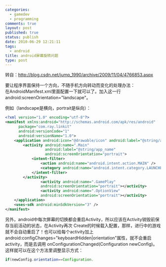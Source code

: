 ```yaml
--- 
categories: 
  - gamedev
  - programming
comments: true
layout: post
published: true
status: publish
date: 2010-06-29 12:21:11
tags: 
  - android
title: android屏幕旋转问题
type: post
---
```

转自：<a href="http://blog.csdn.net/jump_1990/archive/2009/11/04/4766853.aspx" target="_blank">http://blog.csdn.net/jump_1990/archive/2009/11/04/4766853.aspx</a>

要让程序界面保持一个方向，不随手机方向转动而变化的处理办法：<br>在AndroidManifest.xml里面配置一下就可以了。加入这一行android:screenOrientation="landscape"。

例如（landscape是横向，portrait是纵向）：

```xml
<?xml version="1.0" encoding="utf-8"?> 
<manifest xmlns:android="http://schemas.android.com/apk/res/android" 
      package="com.ray.linkit" 
      android:versionCode="1" 
      android:versionName="1.0"> 
    <application android:icon="@drawable/icon" android:label="@string/app_name"> 
        <activity android:name=".Main" 
                  android:label="@string/app_name" 
                  android:screenOrientation="portrait"> 
            <intent-filter> 
                <action android:name="android.intent.action.MAIN" /> 
                <category android:name="android.intent.category.LAUNCHER" /> 
            </intent-filter> 
        </activity> 
                <activity android:name=".GamePlay" 
                android:screenOrientation="portrait"></activity> 
                <activity android:name=".OptionView" 
                android:screenOrientation="portrait"></activity> 
    </application> 
    <uses-sdk android:minSdkVersion="3" /> 
</manifest>
```

另外，android中每次屏幕的切换都会重启Activity，所以应该在Activity销毁前保存当前活动的状态，在Activity再次 Create的时候载入配置，那样，进行中的游戏就不会自动重启了！也可以给每个activity加上 android:configChanges="keyboardHidden|orientation"属性，就不会重启activity，而是去调用 onConfigurationChanged(Configuration newConfig)。这样就可以在这个方法里调整显示方式：

```java
if(newConfig.orientation==Configuration.  
```
